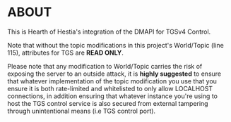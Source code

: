# ABOUT

This is Hearth of Hestia's integration of the DMAPI for TGSv4 Control.

Note that without the topic modifications in this project's World/Topic (line 115), attributes for TGS are **READ ONLY**. 

Please note that any modification to World/Topic carries the risk of exposing the server to an outside attack, it is **highly suggested** to ensure that whatever implementation of the topic modification you use that you ensure it is both rate-limited and whitelisted to only allow LOCALHOST connections, in addition ensuring that whatever instance you're using to host the TGS control service is also secured from external tampering through unintentional means (i.e TGS control port).
